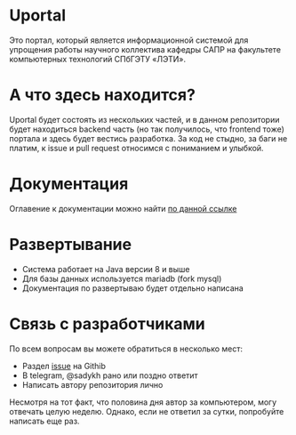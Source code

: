# Uportal

Это портал, который является информационной системой для упрощения работы научного коллектива кафедры САПР на факультете компьютерных технологий СПбГЭТУ «ЛЭТИ».

# А что здесь находится?
Uportal будет состоять из нескольких частей, и в данном репозитории будет находиться backend часть (но так получилось, что frontend тоже) портала и здесь будет вестись разработка. За код не стыдно, за баги не платим, к issue и pull request относимся с пониманием и улыбкой. 

# Документация
Оглавение к документации можно найти [по данной ссылке](docs/readme.md)
# Развертывание
- Система работает на Java версии 8 и выше
- Для базы данных используется mariadb (fork mysql)
- Документация по развертываю будет отдельно написана

# Связь с разработчиками
По всем вопросам вы можете обратиться в несколько мест:
- Раздел [issue](https://github.com/Sadykh/etu-uportal/issues) на Githib
- В telegram, @sadykh рано или поздно ответит
- Написать автору репозитория лично

Несмотря на тот факт, что половина дня автор за компьютером, могу отвечать целую неделю. Однако, если не ответил за сутки, попробуйте написать еще раз. 